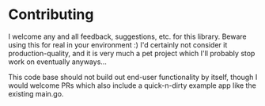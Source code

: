 # Contributing

I welcome any and all feedback, suggestions, etc. for this library.
Beware using this for real in your environment :) I'd certainly not consider it production-quality, and it is
very much a pet project which I'll probably stop work on eventually anyways...

This code base should not build out end-user functionality by itself, though I would welcome PRs which also
include a quick-n-dirty example app like the existing main.go.
